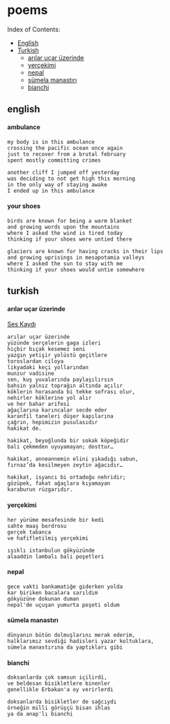 # poems

Index of Contents:

* [English](#english)
* [Turkish](#turkish)
  * [arılar uçar üzerinde](#arılar-uçar-üzerinde)
  * [yerçekimi](#yerçekimi)
  * [nepal](#nepal)
  * [sümela manastırı](#sümela-manastırı)
  * [bianchi](#bianchi)

## english

#### ambulance

```
my body is in this ambulance
crossing the pacific ocean once again
just to recover from a brutal february
spent mostly committing crimes

another cliff I jumped off yesterday
was deciding to not get high this morning
in the only way of staying awake
I ended up in this ambulance
```

#### your shoes

```
birds are known for being a warm blanket
and growing words upon the mountains
where I asked the wind is tired today
thinking if your shoes were untied there

glaciers are known for having cracks in their lips
and growing uprisings in mesapotamia valleys
where I asked the sun to stay with me
thinking if your shoes would untie somewhere
```

## turkish

#### arılar uçar üzerinde

[Ses Kaydı](https://www.youtube.com/watch?v=nhocThq2jus)

```
arılar uçar üzerinde
yüzünde serçelerin gaga izleri
hiçbir bıçak kesemez seni
yazgın yetişir yolüstü geçitlere
toroslardan ciloya
likyadaki keçi yollarından
munzur vadisine
sen, kuş yuvalarında paylaşılırsın
bahsin yalnız toprağın altında açılır
köklerin horasanda bi tekke sofrası olur,
nehirler köklerine yol alır
ve her bahar arifesi
ağaçlarına karıncalar secde eder
karanfil taneleri düşer kapılarına
çağrın, hepimizin pusulasıdır
hakikat de.

hakikat, beyoğlunda bir sokak köpeğidir
bali çekmeden uyuyamayan; dosttur…

hakikat, anneannemin elini yıkadığı sabun,
fırnaz’da kesilmeyen zeytin ağacıdır…

hakikat, isyancı bi ortadoğu nehridir;
gözüpek, fakat ağaçlara kıyamayan
karaburun rüzgarıdır.
```

#### yerçekimi

```
her yürüme mesafesinde bir kedi
sahte maaş bordrosu
gerçek tabanca
ve hafifletilmiş yerçekimi

ışıklı istanbulun gökyüzünde
alaaddin lambalı bali poşetleri
```


#### nepal

```
gece vakti bankamatiğe giderken yolda
kar biriken bacalara sarıldım
gökyüzüne dokunan duman
nepal'de uçuşan yumurta poşeti oldum
```

#### sümela manastırı

```
dünyanın bütün dolmuşlarını merak ederim, 
halklarımız sevdiği hadisleri yazar koltuklara, 
sümela manastırına da yaptıkları gibi
```

#### bianchi

```
doksanlarda çok samsun içilirdi,
ve beldesan bisikletlere binenler
genellikle Erbakan'a oy verirlerdi

doksanlarda bisikletler de sağcıydı
örneğin milli görüşçü bisan ihlas
ya da anap'lı bianchi
```

